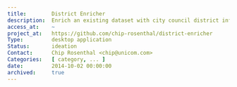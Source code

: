 ```yaml
---
title:        District Enricher
description:  Enrich an existing dataset with city council district information.
access_at:    ~
project_at:   https://github.com/chip-rosenthal/district-enricher
Type:         desktop application
Status:       ideation
Contact:      Chip Rosenthal <chip@unicom.com>
Categories:   [ category, ... ]
date:         2014-10-02 00:00:00
archived:     true
---
```

